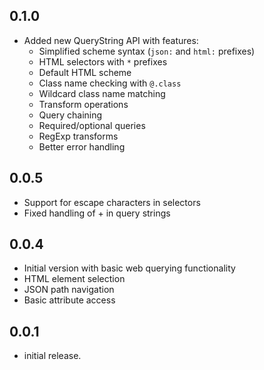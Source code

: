 ## 0.1.0

- Added new QueryString API with features:
  - Simplified scheme syntax (`json:` and `html:` prefixes)
  - HTML selectors with `*` prefixes
  - Default HTML scheme
  - Class name checking with `@.class`
  - Wildcard class name matching
  - Transform operations
  - Query chaining
  - Required/optional queries
  - RegExp transforms
  - Better error handling

## 0.0.5

- Support for escape characters in selectors
- Fixed handling of + in query strings

## 0.0.4

- Initial version with basic web querying functionality
- HTML element selection
- JSON path navigation
- Basic attribute access

## 0.0.1

- initial release.
